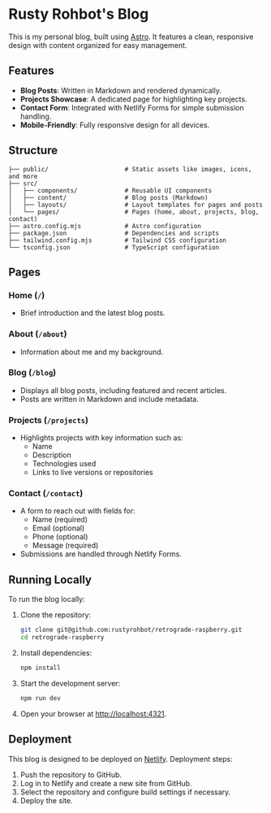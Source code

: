 # Rusty Rohbot's Blog

This is my personal blog, built using [Astro](https://astro.build/). It features a clean, responsive design with content organized for easy management.

## Features

- **Blog Posts**: Written in Markdown and rendered dynamically.
- **Projects Showcase**: A dedicated page for highlighting key projects.
- **Contact Form**: Integrated with Netlify Forms for simple submission handling.
- **Mobile-Friendly**: Fully responsive design for all devices.

## Structure

```
├── public/                     # Static assets like images, icons, and more
├── src/
│   ├── components/             # Reusable UI components
│   ├── content/                # Blog posts (Markdown)
│   ├── layouts/                # Layout templates for pages and posts
│   └── pages/                  # Pages (home, about, projects, blog, contact)
├── astro.config.mjs            # Astro configuration
├── package.json                # Dependencies and scripts
├── tailwind.config.mjs         # Tailwind CSS configuration
└── tsconfig.json               # TypeScript configuration
```

## Pages

### Home (`/`)

- Brief introduction and the latest blog posts.

### About (`/about`)

- Information about me and my background.

### Blog (`/blog`)

- Displays all blog posts, including featured and recent articles.
- Posts are written in Markdown and include metadata.

### Projects (`/projects`)

- Highlights projects with key information such as:
  - Name
  - Description
  - Technologies used
  - Links to live versions or repositories

### Contact (`/contact`)

- A form to reach out with fields for:
  - Name (required)
  - Email (optional)
  - Phone (optional)
  - Message (required)
- Submissions are handled through Netlify Forms.

## Running Locally

To run the blog locally:

1. Clone the repository:

   ```bash
   git clone git@github.com:rustyrohbot/retrograde-raspberry.git
   cd retrograde-raspberry
   ```

2. Install dependencies:

   ```bash
   npm install
   ```

3. Start the development server:

   ```bash
   npm run dev
   ```

4. Open your browser at [http://localhost:4321](http://localhost:4321).

## Deployment

This blog is designed to be deployed on [Netlify](https://netlify.com). Deployment steps:

1. Push the repository to GitHub.
2. Log in to Netlify and create a new site from GitHub.
3. Select the repository and configure build settings if necessary.
4. Deploy the site.